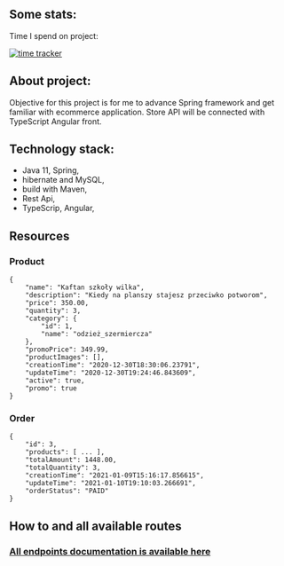 Some stats:
-

Time I spend on project:

[![time tracker](https://wakatime.com/badge/github/StanislawNagorski/eshop.svg)](https://wakatime.com/badge/github/StanislawNagorski/eshop)

About project:
-
Objective for this project is for me to advance Spring framework and get familiar with ecommerce application.
Store API will be connected with TypeScript Angular front.

Technology stack:
-
- Java 11, Spring,
- hibernate and MySQL,
- build with Maven,
- Rest Api,
- TypeScrip, Angular,

Resources
-
### Product

```
{
    "name": "Kaftan szkoły wilka",
    "description": "Kiedy na planszy stajesz przeciwko potworom",
    "price": 350.00,
    "quantity": 3,
    "category": {
        "id": 1,
        "name": "odzież_szermiercza"
    },
    "promoPrice": 349.99,
    "productImages": [],
    "creationTime": "2020-12-30T18:30:06.23791",
    "updateTime": "2020-12-30T19:24:46.843609",
    "active": true,
    "promo": true
} 
```

### Order
```
{
    "id": 3,
    "products": [ ... ],
    "totalAmount": 1448.00,
    "totalQuantity": 3,
    "creationTime": "2021-01-09T15:16:17.856615",
    "updateTime": "2021-01-10T19:10:03.266691",
    "orderStatus": "PAID"
}
```


How to and all available routes
-
### [All endpoints documentation is available here](https://documenter.getpostman.com/view/12383136/TVzPoKit) 








